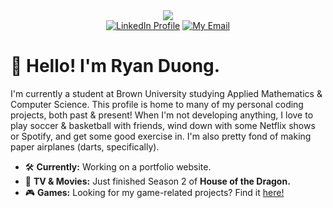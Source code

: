 
  <div id="header" align="center">
    <img src="https://clipart-library.com/8300/1931/learn-coding-clipart-sm.png">
    <div id="buttons">
      <a href="https://www.linkedin.com/in/ryanduongct/"/><img alt="LinkedIn Profile" src="https://img.shields.io/badge/LinkedIn-blue?style=for-the-badge&logo=linkedin&logoColor=white"/></a>
      <a href="mailto:rduong314@gmail.com"><img alt="My Email" src="https://img.shields.io/badge/Email-white?style=for-the-badge&logo=gmail"/></a>
    </div>
  </div>

# 👋 Hello! I'm Ryan Duong.
I'm currently a student at Brown University studying Applied Mathematics & Computer Science. This profile is home to many of my personal coding projects, both past & present! When I'm not developing anything, I love to play soccer & basketball with friends, wind down with some Netflix shows or Spotify, and get some good exercise in. I'm also pretty fond of making paper airplanes (darts, specifically). 

- 🛠️ **Currently:** Working on a portfolio website.
- 🎥 **TV & Movies:** Just finished Season 2 of **House of the Dragon.**
- 🎮 **Games:** Looking for my game-related projects? Find it <a href="https://github.com/LugicalDev"> here!</a>
